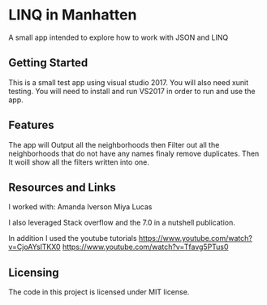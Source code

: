 # LINQ in Manhatten

A small app intended to explore how to work with JSON and LINQ

## Getting Started

This is a small test app using visual studio 2017. 
You will also need xunit testing. 
You will need to install and run VS2017 in order to run and use the app.

## Features

The app will Output all the neighborhoods then Filter out all the neighborhoods that do not have any names finaly remove duplicates. Then It woill show all the filters written into one. 

## Resources and Links

I worked with:
Amanda Iverson
Miya Lucas

I also leveraged Stack overflow and the 7.0 in a nutshell publication.

In addition I used the youtube tutorials
https://www.youtube.com/watch?v=CjoAYslTKX0
https://www.youtube.com/watch?v=Tfavg5PTus0

## Licensing

The code in this project is licensed under MIT license.
